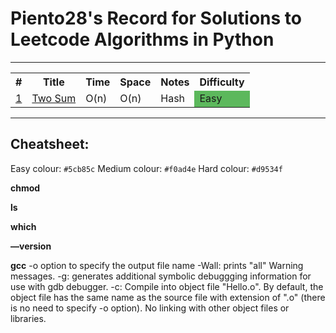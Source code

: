 # Piento28's Record for Solutions to Leetcode Algorithms in Python

-----

<table>
  <tr>
    <th>#</th>
    <th>Title</th>
    <th>Time</th>
    <th>Space</th>
    <th>Notes</th>
    <th>Difficulty</th>
  </tr>
  <tr>
    <td><a href="./Solved/1.py">1</a></td>
    <td><a href="https://leetcode.com/problems/two-sum/description/">Two Sum</a></td>
    <td>O(n)</td>
    <td>O(n)</td>
    <td>Hash</td>
    <td bgcolor="#5cb85c">Easy</td>
  </tr>
</table>

-----

## Cheatsheet:

Easy colour: `#5cb85c`
Medium colour: `#f0ad4e`
Hard colour: `#d9534f`

**chmod**

**ls**

**which**

**—version**

**gcc**
	-o option to specify the output file name
	-Wall: prints "all" Warning messages.
	-g: generates additional symbolic debuggging information for use with gdb debugger.
	-c: Compile into object file "Hello.o". By default, the object file has the same name as the source file with 
extension of ".o" (there is no need to specify -o option). No linking with other object files or libraries.